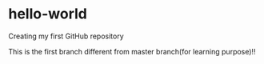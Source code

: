 # hello-world
Creating my first GitHub repository

This is the first branch different from master branch(for learning purpose)!!
